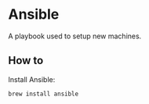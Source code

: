 # Ansible

A playbook used to setup new machines.

## How to

Install Ansible:

```bash
brew install ansible
```
